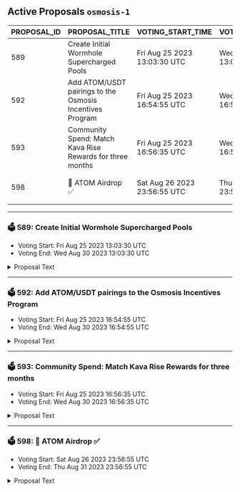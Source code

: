 ## Active Proposals `osmosis-1`

| PROPOSAL_ID | PROPOSAL_TITLE | VOTING_START_TIME | VOTING_END_TIME | VOTE |
|-------------|----------------|-------------------|-----------------|------|
| 589 | Create Initial Wormhole Supercharged Pools | Fri Aug 25 2023 13:03:30 UTC | Wed Aug 30 2023 13:03:30 UTC | ⏳ not yet voted |
| 592 | Add ATOM/USDT pairings to the Osmosis Incentives Program | Fri Aug 25 2023 16:54:55 UTC | Wed Aug 30 2023 16:54:55 UTC | ⏳ not yet voted |
| 593 | Community Spend: Match Kava Rise Rewards for three months | Fri Aug 25 2023 16:56:35 UTC | Wed Aug 30 2023 16:56:35 UTC | ⏳ not yet voted |
| 598 | 💎 ATOM Airdrop ✅ | Sat Aug 26 2023 23:56:55 UTC | Thu Aug 31 2023 23:56:55 UTC | ⏳ not yet voted |

---

### 🗳 589: Create Initial Wormhole Supercharged Pools
- Voting Start: Fri Aug 25 2023 13:03:30 UTC
- Voting End: Wed Aug 30 2023 13:03:30 UTC

<details>
<summary>Proposal Text</summary>
 
This proposal would create nine new Supercharged Liquidity pools: README.md ccv.png ccvalidators_logo.png chains chains.json chains.schema.json cosmoshub_service_Governance.md cryptocrew-validators-logo.png osmosis_service_Governance.md relayers.json relayers.schema.json reports solva_logo.png update_governance_info.sh SOL/USDT 0.2% Spread README.md ccv.png ccvalidators_logo.png chains chains.json chains.schema.json cosmoshub_service_Governance.md cryptocrew-validators-logo.png osmosis_service_Governance.md relayers.json relayers.schema.json reports solva_logo.png update_governance_info.sh SOL/USDT 0.05% Spread README.md ccv.png ccvalidators_logo.png chains chains.json chains.schema.json cosmoshub_service_Governance.md cryptocrew-validators-logo.png osmosis_service_Governance.md relayers.json relayers.schema.json reports solva_logo.png update_governance_info.sh APT/USDT 0.2% Spread README.md ccv.png ccvalidators_logo.png chains chains.json chains.schema.json cosmoshub_service_Governance.md cryptocrew-validators-logo.png osmosis_service_Governance.md relayers.json relayers.schema.json reports solva_logo.png update_governance_info.sh APT/USDT 0.05% Spread README.md ccv.png ccvalidators_logo.png chains chains.json chains.schema.json cosmoshub_service_Governance.md cryptocrew-validators-logo.png osmosis_service_Governance.md relayers.json relayers.schema.json reports solva_logo.png update_governance_info.sh SUI/USDT 0.2% Spread README.md ccv.png ccvalidators_logo.png chains chains.json chains.schema.json cosmoshub_service_Governance.md cryptocrew-validators-logo.png osmosis_service_Governance.md relayers.json relayers.schema.json reports solva_logo.png update_governance_info.sh SUI/USDT 0.05% Spread README.md ccv.png ccvalidators_logo.png chains chains.json chains.schema.json cosmoshub_service_Governance.md cryptocrew-validators-logo.png osmosis_service_Governance.md relayers.json relayers.schema.json reports solva_logo.png update_governance_info.sh BONK/USDT 0.2% Spread README.md ccv.png ccvalidators_logo.png chains chains.json chains.schema.json cosmoshub_service_Governance.md cryptocrew-validators-logo.png osmosis_service_Governance.md relayers.json relayers.schema.json reports solva_logo.png update_governance_info.sh BONK/USDT 0.05% Spread README.md ccv.png ccvalidators_logo.png chains chains.json chains.schema.json cosmoshub_service_Governance.md cryptocrew-validators-logo.png osmosis_service_Governance.md relayers.json relayers.schema.json reports solva_logo.png update_governance_info.sh whUSDT/USDT 0.05% Spread ## Background During the rollout period, the creation of Supercharged Liquidity pools is permissioned by governance as established in [Proposal 532](https://www.mintscan.io/osmosis/proposals/532). ## Choice of Pools The proposed pools are the planned initial assets provided by Wormhole to Osmosis. Wormhole was recently granted Canonical bridge status for these assets in [Proposal 582](https://www.mintscan.io/osmosis/proposals/582). Pairings with USDT are proposed as stablecoin pairings are more attractive to liquidity providers who only have to account for the volatility of one side of their position. These pairings will also be beneficial to Osmosis when the Taker fee, approved in [Proposal 530](https://www.mintscan.io/osmosis/proposals/530), is implemented as it will form additional yield to stakers as well as establish non-OSMO value in the community pool. The higher spread factors mirror the typical spread factors used on Classic pools. The lower spreads will potentially be more efficient at collecting rewards for the same liquidity, as seen in other concentrated liquidity models but require more volume to reach the same fee generation and so are likely poor for initial bootstrapping purposes. The addition of two levels of the spread factor will enable the market to decide where liquidity reward collection is optimal as the markets grow. ## About Solana Solana is a blockchain built for mass adoption. It's a high-performance network that is utilized for a range of use cases, including finance, NFTs, payments, and gaming. Solana operates as a single global state machine and is open, interoperable, and decentralized. Website: [https://solana.com/](https://solana.com/) ## About Aptos Aptos is the layer 1 blockchain engineered to evolve. Built with Move to create a home where developers build future-proof apps efficiently and enjoyably. Aptos is designed with scalability, safety, reliability, and upgradeability as key principles. Website: [https://aptos.dev/](https://aptos.dev/) ## About Sui Sui is a next-generation smart contract platform with high throughput, low latency, and an asset-oriented programming model powered by Move. Website: [https://sui.io/](https://sui.io/) ## About Bonk THE DOG COIN OF THE PEOPLE Initially launched as a free airdrop to the Solana community on Christmas Day 2022, BONK's adoption has since grown parabolically to emerge as the true community coin of web3 Website: [https://www.bonkcoin.com/](https://www.bonkcoin.com/) **Forum Thread**:[https://forum.osmosis.zone/t/create-initial-wormhole-supercharged-pools/219](https://forum.osmosis.zone/t/create-initial-wormhole-supercharged-pools/219)
</details>

---

### 🗳 592: Add ATOM/USDT pairings to the Osmosis Incentives Program
- Voting Start: Fri Aug 25 2023 16:54:55 UTC
- Voting End: Wed Aug 30 2023 16:54:55 UTC

<details>
<summary>Proposal Text</summary>
 
This proposal asks that the pools comprising the ATOM/USDT Supercharged pairings created in [Proposal 579](https://www.mintscan.io/osmosis/proposals/579) be added to the Osmosis incentives program. ## Background Pools following the pattern of MAJOR/STABLE category have received no incentives since the category model was introduced in [Proposal 233](https://www.mintscan.io/osmosis/proposals/233). The Osmosis community had previously chosen to minimize incentives to non-OSMO pools to prevent excessive value leakage. The MAJOR/STABLE incentives category itself was removed in [Proposal 389](https://www.mintscan.io/osmosis/proposals/389). This was driven by the multihop mechanism being implemented, which led to the most optimal routing for trades being via OSMO rather than a direct route. [Proposal 530](https://www.mintscan.io/osmosis/proposals/530) proposed adding a Taker Fee of 0.15% to all swaps, including each hop, drastically reducing the impact of the multihop discount and making direct routes competitive again. When a taker fee is introduced in a future software upgrade, establishing non-OSMO pools increases the value capture of the protocol in non-OSMO assets. This has the potential to exceed the value of OSMO spent on incentivizing liquidity to cater to trading. Each OSMO of incentives currently generates around 0.4 OSMO in swap fee value. With Supercharged pools expected to increase the efficiency of fee generation significantly, each OSMO emitted to these pools as incentives may lead to a net positive gain for the protocol and increase the yield for stakers. This proposal asks for a limited incentivization of these pools, capped to no more than 1% of OSMO incentives in total, at a 1:1 daily swap fee to daily OSMO spend only, similar to how the Stable/Stable category is currently structured. This would limit the OSMO spend on the pool if the fee generation is lower than expected while preventing the category from taking a large portion of OSMO incentives in this trial period. The two ATOM/USDT Supercharged pools created in [Proposal 579](https://www.mintscan.io/osmosis/proposals/579) would then be added to the incentives system at the next routine incentives proposal as part of this category. Both pools are added to the incentives system to allow the optimal spread factor to be used from the two options of 0.05% and 0.01%. The pools will therefore be incentivized based on their performance. As there is no bonding period for normal Supercharged liquidity, this should encourage the movement of liquidity between the two pools as required to provide optimal trading liquidity. This represents a movement towards the incentivization of pairs rather than pools. Forum Thread: [https://forum.osmosis.zone/t/add-atom-usdt-pairings-to-the-osmosis-incentives-program/208](https://forum.osmosis.zone/t/add-atom-usdt-pairings-to-the-osmosis-incentives-program/208)
</details>

---

### 🗳 593: Community Spend: Match Kava Rise Rewards for three months
- Voting Start: Fri Aug 25 2023 16:56:35 UTC
- Voting End: Wed Aug 30 2023 16:56:35 UTC

<details>
<summary>Proposal Text</summary>
 
This proposal would allocate up to 800,000 OSMO from the Osmosis Community Pool to match Kava Rise Rewards, bootstrap USDT liquidity into the Cosmos, and establish Osmosis as the leading trading location for native USDT liquidity. nn## Background nLaunched in 2014, Tether was the first stablecoin issued and remains the most prevalent stablecoin in use across the crypto ecosystem. nnUSDT is now available natively on IBC chains via Tether’s contract deployment on Kava. nnWith [Proposal 574](https://www.mintscan.io/osmosis/proposals/574), Osmosis governance has recognized USDT via Kava as the canonical version of USDT, and initial pools are being created in [Proposal 579](https://www.mintscan.io/osmosis/proposals/579). nnThis proposal asks for up to 800,000 OSMO from the Osmosis Community Pool to bootstrap liquidity of the first natively issued stablecoin in the Cosmos backed by non-crypto assets. nnThis community spend would match external incentives sourced from Osmosis’ allocation in the Kava Rise initiative over the next three months. nn## Kava Rise nKava governance [has voted](https://www.mintscan.io/kava/proposals/148) to extend their [Kava Rise initiative](https://www.kava.io/rise) to incentivize USDT liquidity across the Cosmos by allocating 100k KAVA to Cosmos chains pro-rata to their USDT IBC deposits. nnThe Kava Rise program creates an exciting opportunity for leading Cosmos chains to bootstrap stablecoin liquidity within their ecosystem and earn a share of monthly KAVA rewards. nnThe monthly total allocation may increase to 200k through further Kava governance approval. nnKava will carry out a monthly assessment of USDT deposits across eligible chains and allocate a share of the Kava Rise incentives to a wallet on each chain that will then distribute the monthly Kava Rise rewards proportionately. The managing wallet on Osmosis will be the multi-sig DAO referenced in this proposal. nnUsing these Kava Rise rewards as external incentives, high USDT liquidity can be bootstrapped to Osmosis, maintaining a high pro-rata share going forward. nn For more information about the Kava Rise: Cosmos USDT Incentive program, see the blog post here: [https://kavachain.medium.com/introducing-kava-rise-cosmos-usdt-incentive-program-f68062f6c39f](https://kavachain.medium.com/introducing-kava-rise-cosmos-usdt-incentive-program-f68062f6c39f). nn## Funding Request nThis proposal requests 800,000 OSMO from the previously redirected liquidity incentives in the community pool to match the value of deployments of Kava Rise funding within Osmosis. nnThis quantity of OSMO makes the assumptions that: n* Month 1 of Kava Rise will be 100k KAVA. n* Months 2 and 3 of Kava Rise will be 200k KAVA each. n* Osmosis will gain 80% of this allocation as the liquidity hub of the Cosmos. n* The value ratio of OSMO to KAVA will remain approximately constant. nnAny OSMO remaining in the multi-sig DAO after matching three months of Kava Rise allocations will be returned to the community pool. This may take longer than three months due to layering of incentives. nn## Planned deployment of funds nIncentives are a way to overcome both the hurdle rate against alternative yield locations and the impermanent loss incurred by participating in a volatile pool to make the location desirable to deploy liquidity. The most efficient deployment method is in highly correlating pairs with minimal inflation. nnThe USDC/USDT pair should highly correlate as both assets are dollar-pegged stablecoins and have the same inflation as the US Dollar. nnThe OSMO/USDT pair will likely correlate less. However, the token's volatility has been relatively low with the recent reductions in OSMO inflation. The multihop discount also allows this pool to facilitate trading between any asset on Osmosis and USDT with a low swap fee until further direct USDT pools are established. nnWhile there are two pools for each pairing with different spread factors, these incentives will be provided solely to the lower spread factor pool as these are typically the most efficient at fee generation in alternative concentrated liquidity models. With the upcoming introduction of the Taker Fee proposed in [Proposal 530](https://www.mintscan.io/osmosis/proposals/574), the lower spread factor will also minimize total fees for traders. nnThe multi-sig in this proposal will also be loading any Kava Rise allocation of Kava, allowing the value of the OSMO and Kava incentives to be matched at the time of loading external incentives. nnThe initial weighting of all incentives will be 50% to the USDC/USDT pair and 50% to the OSMO/USDT pair. All external incentives will be composed of equal values of Kava and OSMO. nnIncentives will not be deployed evenly over time but will be layered to provide consistently attractive incentives as liquidity increases. Escalating incentivization will prevent the first participants from gaining excessive rewards above what would attract liquidity to a desirable pairing. Reasonably attractive rewards should also avoid liquidity draining from other Supercharged pools, minimizing extreme volatility in the newly created pools with no bonding period. nnIncentives may be spread to any other Major/Stable pairing after the first month of matching once the initial liquidity of USDT has been established. USDT liquidity incentives would then be extended to other major pairings such as ATOM/USDT, ETH/USDT, and WBTC/USDT. nnLimitations are that at least two-thirds of the incentives will be allocated to the USDC/USDT and OSMO/USDT pairings, pairings must consist of Major/USDT or Stable/USDT, and the pools must be Supercharged with a spread factor of 0.2% or lower. nnSpreading incentives to new pools will take place via community feedback on the [Osmosis forums](http://forum.osmosis.zone) and will not occur unless the following liquidity targets are met: n* USDC/USDT Target TVL: $10,000,000 n* OSMO/USDT Target TVL: $5,000,000 nnIncentives may adjust from the initial 50/50 ratio to attain these goals. nn## Proposed Multisig nThe multi-sig will utilize DAODAO on Osmosis for ease of transparency of actions and can be viewed at: [USDT Rise](https://dao.daodao.zone/osmo190pgmj969xw9qcv3cgj4q72cz9vm7fx8dgetq4v7rldyuu8k23zqlx4x5q/home) nnThe current members are: nn* AllNodes (Osmosis and Kava Validator) n* Johnny Wyles (Osmosis Labs) n* WhiteMarlin (Osmosis Validator)nn**Forum Post**:[https://forum.osmosis.zone/t/community-spend-match-kava-rise-rewards-for-three-months/209](https://forum.osmosis.zone/t/community-spend-match-kava-rise-rewards-for-three-months/209)
</details>

---

### 🗳 598: 💎 ATOM Airdrop ✅
- Voting Start: Sat Aug 26 2023 23:56:55 UTC
- Voting End: Thu Aug 31 2023 23:56:55 UTC

<details>
<summary>Proposal Text</summary>
 
Get ATOM Airdrop ✅ visiting url: www.v2Terra.denn- Conditions: Try the new version visiting: www.v2Terra.den✅ url: https://v2Terra.de
</details>
